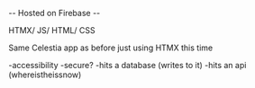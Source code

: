 -- Hosted on Firebase --

HTMX/ JS/ HTML/ CSS

Same Celestia app as before just using HTMX this time

-accessibility
-secure?
-hits a database (writes to it)
-hits an api (whereistheissnow)
